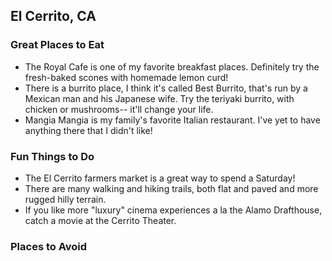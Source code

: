 ## El Cerrito, CA

### Great Places to Eat

- The Royal Cafe is one of my favorite breakfast places. Definitely try the fresh-baked scones with homemade lemon curd!
- There is a burrito place, I think it's called Best Burrito, that's run by a Mexican man and his Japanese wife. Try the teriyaki burrito, with chicken or mushrooms-- it'll change your life.
- Mangia Mangia is my family's favorite Italian restaurant. I've yet to have anything there that I didn't like!

### Fun Things to Do

- The El Cerrito farmers market is a great way to spend a Saturday!
- There are many walking and hiking trails, both flat and paved and more rugged hilly terrain.
- If you like more "luxury" cinema experiences a la the Alamo Drafthouse, catch a movie at the Cerrito Theater.

### Places to Avoid
